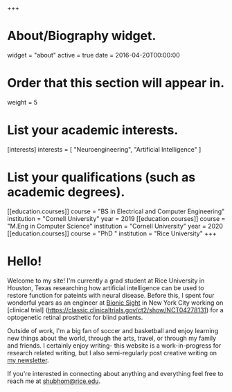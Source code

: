 +++
# About/Biography widget.
widget = "about"
active = true
date = 2016-04-20T00:00:00

# Order that this section will appear in.
weight = 5

# List your academic interests.
[interests]
  interests = [
    "Neuroengineering",
    "Artificial Intelligence"
    ]

# List your qualifications (such as academic degrees).
[[education.courses]]
  course = "BS in Electrical and Computer Engineering"
  institution = "Cornell University"
  year = 2019
[[education.courses]]
  course = "M.Eng in Computer Science"
  institution = "Cornell University"
  year = 2020
[[education.courses]]
  course = "PhD  "
  institution = "Rice University"
+++


# Hello!
Welcome to my site! I'm currently a grad student at Rice University in Houston, Texas researching how artificial intelligence can be used to restore function for pateints with neural disease. Before this, I spent four wonderful years as an engineer at [Bionic Sight](https://www.bionicsightllc.com/) in New York City working on [clinical trial] (https://classic.clinicaltrials.gov/ct2/show/NCT04278131) for a optogenetic retinal prosthetic for blind patients.

Outside of work, I'm a big fan of soccer and basketball and enjoy learning new things about the world, through the arts, travel, or through my family and friends. I certainly enjoy writing- this website is a work-in-progress for research related writing, but I also semi-regularly post creative writing on [my newsletter](https://shubhom.substack.com/). 

If you're interested in connecting about anything and everything feel free to reach me at shubhom@rice.edu.